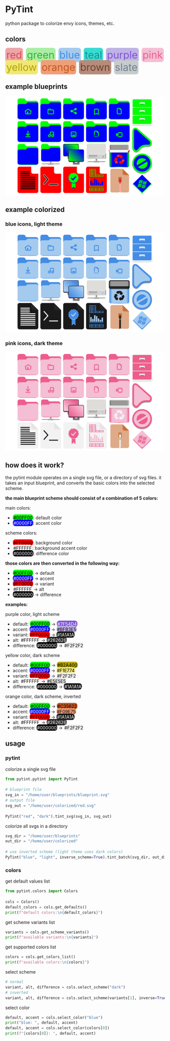 # PyTint

python package to colorize envy icons, themes, etc.

## colors

<div style="font-size: 32px;">
    <span style="
            background-color: #eea5aa;
            color: #da4e4e;
            border-radius: 0.5rem;
            padding: 0.2rem;"
    >red</span>
    <span style="
            background-color: #aaeea5;
            color: #34b234;
            border-radius: 0.5rem;
            padding: 0.2rem;"
    >green</span>
    <span style="
            background-color: #a4caee;
            color: #438de6;
            border-radius: 0.5rem;
            padding: 0.2rem;"
    >blue</span>
    <span style="
            background-color: #38dbd1;
            color: #139595;
            border-radius: 0.5rem;
            padding: 0.2rem;"
    >teal</span>
    <span style="
            background-color: #bfb3e5;
            color: #7f54d4;
            border-radius: 0.5rem;
            padding: 0.2rem;"
    >purple</span>
    <span style="
            background-color: #f4bed4;
            color: #ed5e8d;
            border-radius: 0.5rem;
            padding: 0.2rem;"
    >pink</span>
    <span style="
            background-color: #f1e774;
            color: #b2a400;
            border-radius: 0.5rem;
            padding: 0.2rem"
    >yellow</span>
    <span style="
            background-color: #f09e75;
            color: #c35622;
            border-radius: 0.5rem;
            padding: 0.2rem"
    >orange</span>
    <span style="
            background-color: #b78b7b;
            color: #6c4532;
            border-radius: 0.5rem;
            padding: 0.2rem"
    >brown</span>
    <span style="
            background-color: #c7cbcc;
            color: #6f8090;
            border-radius: 0.5rem;
            padding: 0.2rem"
    >slate</span>
</div>

## example blueprints

![blueprint](assets/blueprint.svg)

## example colorized

### blue icons, light theme

![blue_light](assets/blue_light.svg)

### pink icons, dark theme

![pink_dark](assets/pink_dark.svg)

## how does it work?

the pytint module operates on a single svg file, or a directory of svg files. it
takes an input blueprint, and converts the basic colors into the selected
scheme.

**the main blueprint scheme should consist of a combination of 5 colors:**

main colors:

-   <span style=" background-color: #00FF00; color: #000; border-radius:
    0.5rem;padding: 0.1rem;">\#00FF00</span>: default color
-   <span style=" background-color: #0000FF; color: #FFF; border-radius:
    0.5rem;padding: 0.1rem;">\#0000FF</span>: accent color

scheme colors:

-   <span style=" background-color: #FF0000; color: #000; border-radius:
    0.5rem;padding: 0.1rem;">\#FF0000</span>: background color
-   <span style=" background-color: #FFFFFF; color: #000; border-radius:
    0.5rem;padding: 0.1rem;">\#FFFFFF</span>: background accent color
-   <span style=" background-color: #000000; color: #FFF; border-radius:
    0.5rem;padding: 0.1rem;">\#000000</span>: difference color

**those colors are then converted in the following way:**

-   <span style=" background-color: #00FF00; color: #000; border-radius:
    0.5rem;padding: 0.1rem;">\#00FF00</span> &#8594; default
-   <span style=" background-color: #0000FF; color: #FFF; border-radius:
    0.5rem;padding: 0.1rem;">\#0000FF</span> &#8594; accent
-   <span style=" background-color: #FF0000; color: #000; border-radius:
    0.5rem;padding: 0.1rem;">\#FF0000</span> &#8594; variant
-   <span style=" background-color: #FFFFFF; color: #000; border-radius:
    0.5rem;padding: 0.1rem;">\#FFFFFF</span> &#8594; alt
-   <span style=" background-color: #000000; color: #FFF; border-radius:
    0.5rem;padding: 0.1rem;">\#000000</span> &#8594; difference

**examples:**

purple color, light scheme

-   default:
    <span style=" background-color: #00FF00; color: #000; border-radius:
    0.5rem;padding: 0.1rem;">\#00FF00</span> &#8594;
    <span style=" background-color: #7F54D4; color: #FFF; border-radius:
    0.5rem;padding: 0.1rem;">\#7F54D4</span>
-   accent: <span style=" background-color: #0000FF; color: #FFF; border-radius:
    0.5rem;padding: 0.1rem;">\#0000FF</span> &#8594;
    <span style=" background-color: #BFB3E5; color: #000; border-radius:
    0.5rem;padding: 0.1rem;">\#BFB3E5</span>
-   variant:
    <span style=" background-color: #FF0000; color: #000; border-radius:
    0.5rem;padding: 0.1rem;">\#FF0000</span> &#8594;
    <span style=" background-color: #1A1A1A; color: #FFF; border-radius:
    0.5rem;padding: 0.1rem;">\#1A1A1A</span>
-   alt: <span style=" background-color: #FFFFFF; color: #000; border-radius:
    0.5rem;padding: 0.1rem;">\#FFFFFF</span> &#8594;
    <span style=" background-color: #262626; color: #FFF; border-radius:
    0.5rem;padding: 0.1rem;">\#262626</span>
-   difference:
    <span style=" background-color: #000000; color: #FFF; border-radius:
    0.5rem;padding: 0.1rem;">\#000000</span> &#8594;
    <span style=" background-color: #F2F2F2; color: #000; border-radius:
    0.5rem;padding: 0.1rem;">\#F2F2F2</span>

yellow color, dark scheme

-   default:
    <span style=" background-color: #00FF00; color: #000; border-radius:
    0.5rem;padding: 0.1rem;">\#00FF00</span> &#8594;
    <span style=" background-color: #B2A400; color: #000; border-radius:
    0.5rem;padding: 0.1rem;">\#B2A400</span>
-   accent: <span style=" background-color: #0000FF; color: #FFF; border-radius:
    0.5rem;padding: 0.1rem;">\#0000FF</span> &#8594;
    <span style=" background-color: #F1E774; color: #000; border-radius:
    0.5rem;padding: 0.1rem;">\#F1E774</span>
-   variant:
    <span style=" background-color: #FF0000; color: #000; border-radius:
    0.5rem;padding: 0.1rem;">\#FF0000</span> &#8594;
    <span style=" background-color: #F2F2F2; color: #000; border-radius:
    0.5rem;padding: 0.1rem;">\#F2F2F2</span>
-   alt: <span style=" background-color: #FFFFFF; color: #000; border-radius:
    0.5rem;padding: 0.1rem;">\#FFFFFF</span> &#8594;
    <span style=" background-color: #E5E5E5; color: #000; border-radius:
    0.5rem;padding: 0.1rem;">\#E5E5E5</span>
-   difference:
    <span style=" background-color: #000000; color: #FFF; border-radius:
    0.5rem;padding: 0.1rem;">\#000000</span> &#8594;
    <span style=" background-color: #1A1A1A; color: #FFF; border-radius:
    0.5rem;padding: 0.1rem;">\#1A1A1A</span>

orange color, dark scheme, inverted

-   default:
    <span style=" background-color: #00FF00; color: #000; border-radius:
    0.5rem;padding: 0.1rem;">\#00FF00</span> &#8594;
    <span style=" background-color: #C35622; color: #000; border-radius:
    0.5rem;padding: 0.1rem;">\#C35622</span>
-   accent: <span style=" background-color: #0000FF; color: #FFF; border-radius:
    0.5rem;padding: 0.1rem;">\#0000FF</span> &#8594;
    <span style=" background-color: #F09E75; color: #000; border-radius:
    0.5rem;padding: 0.1rem;">\#F09E75</span>
-   variant:
    <span style=" background-color: #FF0000; color: #000; border-radius:
    0.5rem;padding: 0.1rem;">\#FF0000</span> &#8594;
    <span style=" background-color: #1A1A1A; color: #FFF; border-radius:
    0.5rem;padding: 0.1rem;">\#1A1A1A</span>
-   alt: <span style=" background-color: #FFFFFF; color: #000; border-radius:
    0.5rem;padding: 0.1rem;">\#FFFFFF</span> &#8594;
    <span style=" background-color: #262626; color: #FFF; border-radius:
    0.5rem;padding: 0.1rem;">\#262626</span>
-   difference:
    <span style=" background-color: #000000; color: #FFF; border-radius:
    0.5rem;padding: 0.1rem;">\#000000</span> &#8594;
    <span style=" background-color: #F2F2F2; color: #000; border-radius:
    0.5rem;padding: 0.1rem;">\#F2F2F2</span>

## usage

### pytint

colorize a single svg file

```py
from pytint.pytint import PyTint

# blueprint file
svg_in = "/home/user/blueprints/blueprint.svg"
# output file
svg_out = "/home/user/colorized/red.svg"

PyTint("red", "dark").tint_svg(svg_in, svg_out)

```

colorize all svgs in a directory

```py
svg_dir = "/home/user/blueprints"
out_dir = "/home/user/colorized"

# use inverted scheme (light theme uses dark colors)
PyTint("blue", "light", inverse_scheme=True).tint_batch(svg_dir, out_dir)
```

### colors

get default values list

```py
from pytint.colors import Colors

cols = Colors()
default_colors = cols.get_defaults()
print(f"default colors:\n{default_colors}")
```

get scheme variants list

```py
variants = cols.get_scheme_variants()
print(f"available variants:\n{variants}")
```

get supported colors list

```py
colors = cols.get_colors_list()
print(f"available colors:\n{colors}")
```

select scheme

```py
# normal
variant, alt, difference = cols.select_scheme("dark")
# inverted
variant, alt, difference = cols.select_scheme(variants[1], inverse=True)
```

select color

```py
default, accent = cols.select_color("blue")
print("blue: ", default, accent)
default, accent = cols.select_color(colors[0])
print(f"{colors[0]}: ", default, accent)
```
